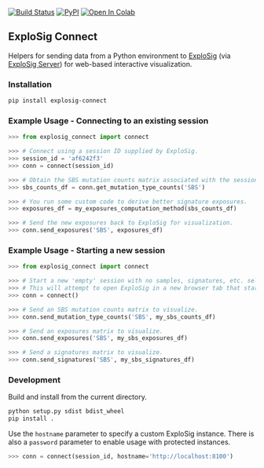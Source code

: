 [![Build Status](https://travis-ci.org/keller-mark/explosig-connect.svg?branch=master)](https://travis-ci.org/keller-mark/explosig-connect)
[![PyPI](https://img.shields.io/pypi/v/explosig-connect)](https://pypi.org/project/explosig-connect/)
[![Open In Colab](https://colab.research.google.com/assets/colab-badge.svg)](https://colab.research.google.com/github/keller-mark/explosig-connect/blob/master/notebooks/colab-demo.ipynb)

## ExploSig Connect

Helpers for sending data from a Python environment to [ExploSig](https://github.com/lrgr/explosig) (via [ExploSig Server](https://github.com/lrgr/explosig-server)) for web-based interactive visualization.

### Installation

```sh
pip install explosig-connect
```

### Example Usage - Connecting to an existing session

```python
>>> from explosig_connect import connect

>>> # Connect using a session ID supplied by ExploSig.
>>> session_id = 'af6242f3'
>>> conn = connect(session_id)

>>> # Obtain the SBS mutation counts matrix associated with the session.
>>> sbs_counts_df = conn.get_mutation_type_counts('SBS')

>>> # You run some custom code to derive better signature exposures.
>>> exposures_df = my_exposures_computation_method(sbs_counts_df)

>>> # Send the new exposures back to ExploSig for visualization.
>>> conn.send_exposures('SBS', exposures_df)
```

### Example Usage - Starting a new session

```python
>>> from explosig_connect import connect

>>> # Start a new 'empty' session with no samples, signatures, etc. selected.
>>> # This will attempt to open ExploSig in a new browser tab that starts the session.
>>> conn = connect()

>>> # Send an SBS mutation counts matrix to visualize.
>>> conn.send_mutation_type_counts('SBS', my_sbs_counts_df)

>>> # Send an exposures matrix to visualize.
>>> conn.send_exposures('SBS', my_sbs_exposures_df)

>>> # Send a signatures matrix to visualize.
>>> conn.send_signatures('SBS', my_sbs_signatures_df)
```

### Development

Build and install from the current directory.

```sh
python setup.py sdist bdist_wheel
pip install .
```

Use the `hostname` parameter to specify a custom ExploSig instance.
There is also a `password` parameter to enable usage with protected instances.

```python
>>> conn = connect(session_id, hostname='http://localhost:8100')
```